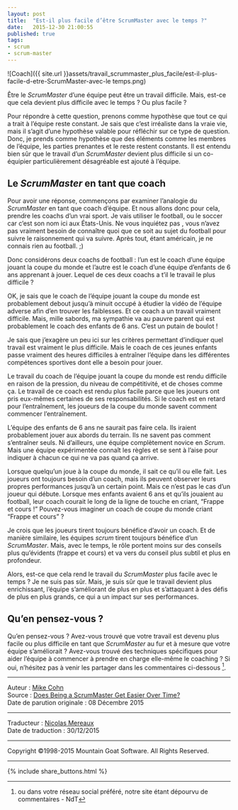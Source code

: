 ```yaml
---
layout: post
title:  "Est-il plus facile d’être ScrumMaster avec le temps ?"
date:   2015-12-30 21:00:55
published: true
tags: 
- scrum
- scrum-master
---
```

![Coach]({{ site.url }}assets/travail_scrummaster_plus_facile/est-il-plus-facile-d-etre-ScrumMaster-avec-le temps.png)

Être le _ScrumMaster_ d’une équipe peut être un travail difficile. Mais, est-ce que cela devient plus difficile avec le temps ? Ou plus facile ?

Pour répondre à cette question, prenons comme hypothèse que tout ce qui a trait à l’équipe reste constant. Je sais que c’est irréaliste dans la vraie vie, mais il s’agit d’une hypothèse valable pour réfléchir sur ce type de question. Donc, je prends comme hypothèse que des éléments comme les membres de l’équipe, les parties prenantes et le reste restent constants. Il est entendu bien sûr que le travail d’un _ScrumMaster_ devient plus difficile si un co-équipier particulièrement désagréable est ajouté à l’équipe.

## Le _ScrumMaster_ en tant que coach

Pour avoir une réponse, commençons par examiner l’analogie du _ScrumMaster_ en tant que coach d’équipe. Et nous allons donc pour cela, prendre les coachs d’un vrai sport. Je vais utiliser le football, ou le soccer car c’est son nom ici aux États-Unis. Ne vous inquiétez pas , vous n’avez pas vraiment besoin de connaître quoi que ce soit au sujet du football pour suivre le raisonnement qui va suivre. Après tout, étant américain, je ne connais rien au football. ;)

Donc considérons deux coachs de football : l’un est le coach d’une équipe jouant la coupe du monde et l’autre est le coach d’une équipe d’enfants de 6 ans apprenant à jouer. Lequel de ces deux coachs a t’il le travail le plus difficile ?

OK, je sais que le coach de l’équipe jouant la coupe du monde est probablement debout jusqu’à minuit occupé à étudier la vidéo de l’équipe adverse afin d’en trouver les faiblesses. Et ce coach a un travail vraiment difficile. Mais, mille sabords, ma sympathie va au pauvre parent qui est probablement le coach des enfants de 6 ans. C’est un putain de boulot !

Je sais que j’exagère un peu ici sur les critères permettant d’indiquer quel travail est vraiment le plus difficile. Mais le coach de ces jeunes enfants passe vraiment des heures difficiles à entraîner l’équipe dans les différentes compétences sportives dont elle a besoin pour jouer.

Le travail du coach de l’équipe jouant la coupe du monde est rendu difficile en raison de la pression, du niveau de compétitivité, et de choses comme ça. Le travail de ce coach est rendu plus facile parce que les joueurs ont pris eux-mêmes certaines de ses responsabilités. Si le coach est en retard pour l’entraînement, les joueurs de la coupe du monde savent comment commencer l’entraînement.

L’équipe des enfants de 6 ans ne saurait pas faire cela. Ils iraient probablement jouer aux abords du terrain. Ils ne savent pas comment s’entraîner seuls. Ni d’ailleurs, une équipe complètement novice en _Scrum_. Mais une équipe expérimentée connaît les règles et se sent à l’aise pour indiquer à chacun ce qui ne va pas quand ça arrive.

Lorsque quelqu’un joue à la coupe du monde, il sait ce qu’il ou elle fait. Les joueurs ont toujours besoin d’un coach, mais ils peuvent observer leurs propres performances jusqu’à un certain point. Mais ce n’est pas le cas d’un joueur qui débute. Lorsque mes enfants avaient 6 ans et qu’ils jouaient au football, leur coach courait le long de la ligne de touche en criant, “Frappe et cours !” Pouvez-vous imaginer un coach de coupe du monde criant “Frappe et cours” ?

Je crois que les joueurs tirent toujours bénéfice d’avoir un coach. Et de manière similaire, les équipes _scrum_ tirent toujours bénéfice d’un _ScrumMaster_. Mais, avec le temps, le rôle portent moins sur des conseils plus qu’évidents (frappe et cours) et va vers du conseil plus subtil et plus en profondeur.

Alors, est-ce que cela rend le travail du _ScrumMaster_ plus facile avec le temps ? Je ne suis pas sûr. Mais, je suis sûr que le travail devient plus enrichissant, l’équipe s’améliorant de plus en plus et s’attaquant à des défis de plus en plus grands, ce qui a un impact sur ses performances.

## Qu’en pensez-vous ?

Qu’en pensez-vous ? Avez-vous trouvé que votre travail est devenu plus facile ou plus difficile en tant que _ScrumMaster_  au fur et à mesure que votre équipe s’améliorait ? Avez-vous trouvé des techniques spécifiques pour aider l’équipe à commencer à prendre en charge elle-même le coaching ? Si oui, n’hésitez pas à venir les partager dans les commentaires ci-dessous [^1].

[^1]: ou dans votre réseau social préféré, notre site étant dépourvu de commentaires - NdT

---
Auteur : [Mike Cohn](http://www.mountaingoatsoftware.com/company/about-mike-cohn)  
Source : [Does Being a ScrumMaster Get Easier Over Time?](https://www.mountaingoatsoftware.com/blog/does-being-a-scrummaster-get-easier-over-time)  
Date de parution originale : 08 Décembre 2015  

---
Traducteur : [Nicolas Mereaux](http://www.les-traducteurs-agiles.org/traducteurs/)  
Date de traduction : 30/12/2015  

---

Copyright ©1998-2015 Mountain Goat Software. All Rights Reserved.

---

{% include share_buttons.html %}
